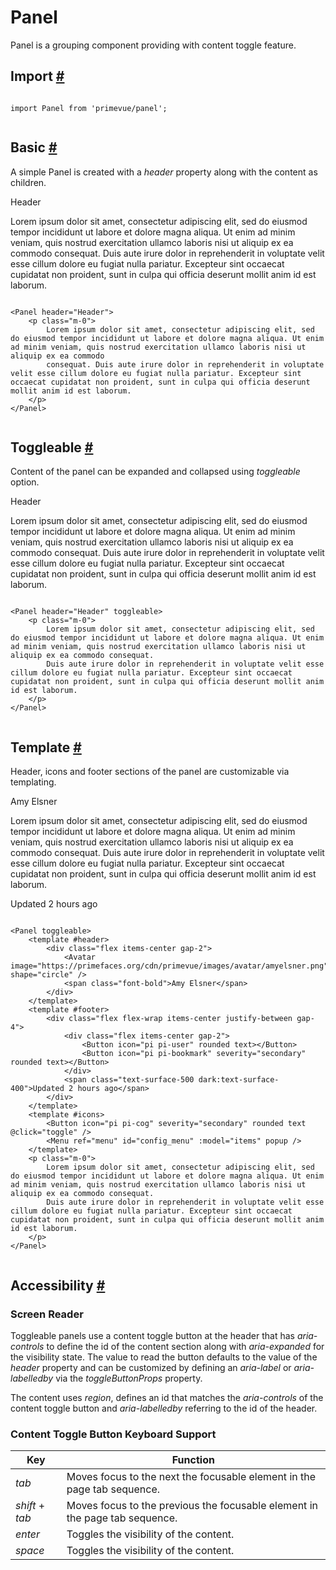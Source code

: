 # Panel

Panel is a grouping component providing with content toggle feature.

## Import [#](https://primevue.org/panel/#import)

```

import Panel from 'primevue/panel';


```

## Basic [#](https://primevue.org/panel/#basic)

A simple Panel is created with a *header* property along with the content as children.

Header

Lorem ipsum dolor sit amet, consectetur adipiscing elit, sed do eiusmod tempor incididunt ut labore et dolore magna aliqua. Ut enim ad minim veniam, quis nostrud exercitation ullamco laboris nisi ut aliquip ex ea commodo consequat. Duis aute irure dolor in reprehenderit in voluptate velit esse cillum dolore eu fugiat nulla pariatur. Excepteur sint occaecat cupidatat non proident, sunt in culpa qui officia deserunt mollit anim id est laborum.

```

<Panel header="Header">
    <p class="m-0">
        Lorem ipsum dolor sit amet, consectetur adipiscing elit, sed do eiusmod tempor incididunt ut labore et dolore magna aliqua. Ut enim ad minim veniam, quis nostrud exercitation ullamco laboris nisi ut aliquip ex ea commodo
        consequat. Duis aute irure dolor in reprehenderit in voluptate velit esse cillum dolore eu fugiat nulla pariatur. Excepteur sint occaecat cupidatat non proident, sunt in culpa qui officia deserunt mollit anim id est laborum.
    </p>
</Panel>


```

## Toggleable [#](https://primevue.org/panel/#toggleable)

Content of the panel can be expanded and collapsed using *toggleable* option.

Header

Lorem ipsum dolor sit amet, consectetur adipiscing elit, sed do eiusmod tempor incididunt ut labore et dolore magna aliqua. Ut enim ad minim veniam, quis nostrud exercitation ullamco laboris nisi ut aliquip ex ea commodo consequat. Duis aute irure dolor in reprehenderit in voluptate velit esse cillum dolore eu fugiat nulla pariatur. Excepteur sint occaecat cupidatat non proident, sunt in culpa qui officia deserunt mollit anim id est laborum.

```

<Panel header="Header" toggleable>
    <p class="m-0">
        Lorem ipsum dolor sit amet, consectetur adipiscing elit, sed do eiusmod tempor incididunt ut labore et dolore magna aliqua. Ut enim ad minim veniam, quis nostrud exercitation ullamco laboris nisi ut aliquip ex ea commodo consequat.
        Duis aute irure dolor in reprehenderit in voluptate velit esse cillum dolore eu fugiat nulla pariatur. Excepteur sint occaecat cupidatat non proident, sunt in culpa qui officia deserunt mollit anim id est laborum.
    </p>
</Panel>


```

## Template [#](https://primevue.org/panel/#template)

Header, icons and footer sections of the panel are customizable via templating.

Amy Elsner

Lorem ipsum dolor sit amet, consectetur adipiscing elit, sed do eiusmod tempor incididunt ut labore et dolore magna aliqua. Ut enim ad minim veniam, quis nostrud exercitation ullamco laboris nisi ut aliquip ex ea commodo consequat. Duis aute irure dolor in reprehenderit in voluptate velit esse cillum dolore eu fugiat nulla pariatur. Excepteur sint occaecat cupidatat non proident, sunt in culpa qui officia deserunt mollit anim id est laborum.

Updated 2 hours ago

```

<Panel toggleable>
    <template #header>
        <div class="flex items-center gap-2">
            <Avatar image="https://primefaces.org/cdn/primevue/images/avatar/amyelsner.png" shape="circle" />
            <span class="font-bold">Amy Elsner</span>
        </div>
    </template>
    <template #footer>
        <div class="flex flex-wrap items-center justify-between gap-4">
            <div class="flex items-center gap-2">
                <Button icon="pi pi-user" rounded text></Button>
                <Button icon="pi pi-bookmark" severity="secondary" rounded text></Button>
            </div>
            <span class="text-surface-500 dark:text-surface-400">Updated 2 hours ago</span>
        </div>
    </template>
    <template #icons>
        <Button icon="pi pi-cog" severity="secondary" rounded text @click="toggle" />
        <Menu ref="menu" id="config_menu" :model="items" popup />
    </template>
    <p class="m-0">
        Lorem ipsum dolor sit amet, consectetur adipiscing elit, sed do eiusmod tempor incididunt ut labore et dolore magna aliqua. Ut enim ad minim veniam, quis nostrud exercitation ullamco laboris nisi ut aliquip ex ea commodo consequat.
        Duis aute irure dolor in reprehenderit in voluptate velit esse cillum dolore eu fugiat nulla pariatur. Excepteur sint occaecat cupidatat non proident, sunt in culpa qui officia deserunt mollit anim id est laborum.
    </p>
</Panel>


```

## Accessibility [#](https://primevue.org/panel/#accessibility)

### Screen Reader

Toggleable panels use a content toggle button at the header that has *aria-controls* to define the id of the content section along with *aria-expanded* for the visibility state. The value to read the button defaults to the value of the *header* property and can be customized by defining an *aria-label* or *aria-labelledby* via the *toggleButtonProps* property.

The content uses *region*, defines an id that matches the *aria-controls* of the content toggle button and *aria-labelledby* referring to the id of the header.

### Content Toggle Button Keyboard Support

| Key | Function |
| --- | --- |
| *tab* | Moves focus to the next the focusable element in the page tab sequence. |
| *shift* + *tab* | Moves focus to the previous the focusable element in the page tab sequence. |
| *enter* | Toggles the visibility of the content. |
| *space* | Toggles the visibility of the content. |